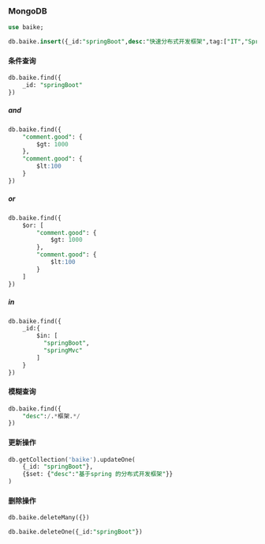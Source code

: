 ### MongoDB
```sql
use baike;
```

```sql
db.baike.insert({_id:"springBoot",desc:"快速分布式开发框架",tag:["IT","Spring"],comment:{good:1234,bad:12}})
```

#### 条件查询
```sql
db.baike.find({
    _id: "springBoot"
})
```
##### and
```sql
db.baike.find({
    "comment.good": {
        $gt: 1000
    },
    "comment.good": {
        $lt:100
    }
})
```
##### or
```sql
db.baike.find({
    $or: [
        "comment.good": {
            $gt: 1000
        },
        "comment.good": {
            $lt:100
        }
    ]
})
```
##### in
```sql
db.baike.find({
    _id:{
        $in: [
          "springBoot",
          "springMvc"   
        ]
    }
})
```
#### 模糊查询
```sql
db.baike.find({
    "desc":/.*框架.*/
})
```

#### 更新操作
```sql
db.getCollection('baike').updateOne(
    {_id: "springBoot"},
    {$set: {"desc":"基于spring 的分布式开发框架"}}
)
```
#### 删除操作
```sql
db.baike.deleteMany({})

db.baike.deleteOne({_id:"springBoot"})
```